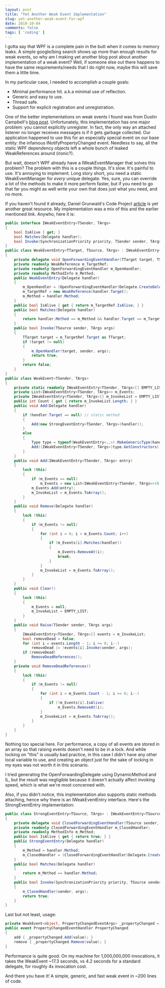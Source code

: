 ```yaml
---
layout: post
title: "Yet Another Weak Event Implementation"
slug: yet-another-weak-event-for-wpf
date: 2010-10-04
comments: false
tags: [ 'coding' ]
---
```


I gotta say that WPF is a complete pain in the butt when it comes to memory leaks.  A simple google/bing search shows up more than enough results for weak events, so why am I making yet another blog post about another implementation of a weak event?  Well, if someone else out there happens to have the same requirements/needs that I do right now, maybe this will save them a little time.

In my particular case, I needed to accomplish a couple goals:
- Minimal performance hit.  a.k.a minimal use of reflection.
- Generic and easy to use.
- Thread safe.
- Support for explicit registration and unregistration.

One of the better implementations on weak events I found was from Dustin Campbell's [blog post](http://diditwith.net/PermaLink,guid,aacdb8ae-7baa-4423-a953-c18c1c7940ab.aspx).  Unfortunately, this implementation has one major problem: you cannot explicitly unregister.  In fact, the only way an attached listener no longer receives messages is if it gets garbage collected.  Our application happened to use this for an especially special event on our base entity: the infamous INotifyPropertyChanged event.  Needless to say, all the static WPF dependency objects left a whole bunch of leaked WeakReferences around (ironic?).

But wait, doesn't WPF already have a IWeakEventManager that solves this problem?  The problem with this is a couple things.  It's slow.  It's painful to use.  It's annoying to implement.  Long story short, you need a static WeakEventManager for *every* unique delegate.  Yes, sure, you can override a lot of the methods to make it more perform faster, but if you need to go that far you might as well write your own that does just what you need, and no more.

If you haven't found it already, Daniel Grunwald's Code Project [article](http://www.codeproject.com/KB/cs/WeakEvents.aspx) is yet another great resource.  My implementation was a mix of this and the earlier mentioned link.  Anywho, here it is:
``` csharp
public interface IWeakEventEntry<TSender, TArgs>
{
    bool IsAlive { get; }
    bool Matches(Delegate handler);
    bool Invoke(SynchronizationPriority priority, TSender sender, TArgs args);
}
public class WeakEventEntry<TTarget, TSource, TArgs> : IWeakEventEntry<TSource, TArgs> where TTarget : class
{
    private delegate void OpenForwardingEventHandler(TTarget target, TSource sender, TArgs args);
    private readonly WeakReference m_TargetRef;
    private readonly OpenForwardingEventHandler m_OpenHandler;
    private readonly MethodInfo m_Method;
    public WeakEventEntry(Delegate handler)
    {
        m_OpenHandler = (OpenForwardingEventHandler)Delegate.CreateDelegate(typeof(OpenForwardingEventHandler), null, handler.Method);
        m_TargetRef = new WeakReference(handler.Target);
        m_Method = handler.Method;
    }
    public bool IsAlive { get { return m_TargetRef.IsAlive; } }
    public bool Matches(Delegate handler)
    {
        return handler.Method == m_Method && handler.Target == m_TargetRef.Target;
    }
    public bool Invoke(TSource sender, TArgs args)
    {
        TTarget target = m_TargetRef.Target as TTarget;
        if (target != null)
        {
            m_OpenHandler(target, sender, args);
            return true;
        }
        return false;
    }
}
public class WeakEvent<TSender, TArgs>
{
    private static readonly IWeakEventEntry<TSender, TArgs>[] EMPTY_LIST = new IWeakEventEntry<TSender, TArgs>[0];
    private List<IWeakEventEntry<TSender, TArgs>> m_Events;
    private IWeakEventEntry<TSender, TArgs>[] m_InvokeList = EMPTY_LIST;
    public int Count { get { return m_InvokeList.Length; } }
    public void Add(Delegate handler)
    {
        if (handler.Target == null) // static method
        {
            Add(new StrongEventEntry<TSender, TArgs>(handler));
        }
        else
        {
            Type type = typeof(WeakEventEntry<,,>).MakeGenericType(handler.Target.GetType(), typeof(TSender), typeof(TArgs));
            Add((IWeakEventEntry<TSender, TArgs>)type.GetConstructors()[0].Invoke(new object[] { handler }));
        }
    }
    public void Add(IWeakEventEntry<TSender, TArgs> entry)
    {
        lock (this)
        {
            if (m_Events == null)
                m_Events = new List<IWeakEventEntry<TSender, TArgs>>(8);
            m_Events.Add(entry);
            m_InvokeList = m_Events.ToArray();
        }
    }
    public void Remove(Delegate handler)
    {
        lock (this)
        {
            if (m_Events != null)
            {
                for (int i = 0; i < m_Events.Count; i++)
                {
                    if (m_Events[i].Matches(handler))
                    {
                        m_Events.RemoveAt(i);
                        break;
                    }
                }
                m_InvokeList = m_Events.ToArray();
            }
        }
    }
    public void Clear()
    {
        lock (this)
        {
            m_Events = null;
            m_InvokeList = EMPTY_LIST;
        }
    }
    public void Raise(TSender sender, TArgs args)
    {
        IWeakEventEntry<TSender, TArgs>[] events = m_InvokeList;
        bool removeDead = false;
        for (int i = events.Length - 1; i >= 0; i--)
            removeDead |= !events[i].Invoke(sender, args);
        if (removeDead)
            RemoveDeadReferences();
    }
    private void RemoveDeadReferences()
    {
        lock (this)
        {
            if (m_Events != null)
            {
                for (int i = m_Events.Count - 1; i >= 0; i--)
                {
                    if (!m_Events[i].IsAlive)
                        m_Events.RemoveAt(i);
                }
                m_InvokeList = m_Events.ToArray();
            }
        }
    }
}
```
Nothing too special here.  For performance, a copy of all events are stored in an array so that raising events doesn't need to be in a lock.  And while locking on "this" is usually bad practice, in this case I didn't have any other local variable to use, and creating an object just for the sake of locking in my eyes was not worth it in this scenario.

I tried generating the OpenForwardingDelegate using DynamicMethod and IL, but the result was negligible because it doesn't actually affect invoking speed, which is what we're most concerned with.

Also, if you didn't notice, this implementation also supports static methods attaching, hence why there is an IWeakEventEntry interface.  Here's the StrongEventEntry implementation:
``` csharp
public class StrongEventEntry<TSource, TArgs> : IWeakEventEntry<TSource, TArgs>
{
    private delegate void ClosedForwardingEventHandler(TSource sender, TArgs args);
    private readonly ClosedForwardingEventHandler m_ClosedHandler;
    private readonly MethodInfo m_Method;
    public bool IsAlive { get { return true; } }
    public StrongEventEntry(Delegate handler)
    {
        m_Method = handler.Method;
        m_ClosedHandler = (ClosedForwardingEventHandler)Delegate.CreateDelegate(typeof(ClosedForwardingEventHandler), null, handler.Method);
    }
    public bool Matches(Delegate handler)
    {
        return m_Method == handler.Method;
    }
    public bool Invoke(SynchronizationPriority priority, TSource sender, TArgs args)
    {
        m_ClosedHandler(sender, args);
        return true;
    }
}
```
Last but not least, usage:
``` csharp
private WeakEvent<object, PropertyChangedEventArgs> _propertyChanged = new WeakEvent<object, PropertyChangedEventArgs>();
public event PropertyChangedEventHandler PropertyChanged
{
    add { _propertyChanged.Add(value); }
    remove { _propertyChanged.Remove(value); }
}
```
Performance is quite good.  On my machine for 1,000,000,000 invocations, it takes the WeakEvent ~17.3 seconds, vs 4.2 seconds for a standard delegate, for roughly 4x invocation cost.

And there you have it!  A simple, generic, and fast weak event in ~200 lines of code.
